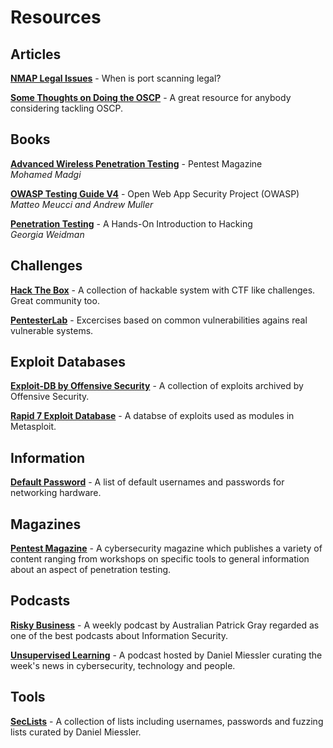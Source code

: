 # Resources

## Articles

[**NMAP Legal Issues**](https://nmap.org/book/legal-issues.html) - When is port scanning legal?

[**Some Thoughts on Doing the OSCP**](https://xapax.github.io/blog/2017/01/14/OSCP.html) - A great resource for anybody considering tackling OSCP.

## Books

[**Advanced Wireless Penetration Testing**](https://pentestmag.com/product/advanced-wireless-penetration-testing-w15/) - Pentest Magazine  
_Mohamed Madgi_

[**OWASP Testing Guide V4**](https://www.owasp.org/index.php/Category:OWASP_Testing_Project) - Open Web App Security Project (OWASP)  
_Matteo Meucci and Andrew Muller_

[**Penetration Testing**](https://www.nostarch.com/pentesting) - A Hands-On Introduction to Hacking  
 _Georgia Weidman_

## Challenges
[**Hack The Box**](https://www.hackthebox.eu/) - A collection of hackable system with CTF like challenges. Great community too.

[**PentesterLab**](https://pentesterlab.com) - Excercises based on common vulnerabilities agains real vulnerable systems.

## Exploit Databases

[**Exploit-DB by Offensive Security**](https://www.exploit-db.com/) - A collection of exploits archived by Offensive Security.

[**Rapid 7 Exploit Database**](https://www.rapid7.com/db/modules) - A databse of exploits used as modules in Metasploit.

## Information

[**Default Password**](http://www.defaultpassword.com/) - A list of default usernames and passwords for networking hardware.

## Magazines

[**Pentest Magazine**](https://pentestmag.com/) - A cybersecurity magazine which publishes a variety of content ranging from workshops on specific tools to general information about an aspect of penetration testing.

## Podcasts

[**Risky Business**](https://risky.biz/) - A weekly podcast by Australian Patrick Gray regarded as one of the best podcasts about Information Security.

[**Unsupervised Learning**](https://danielmiessler.com/podcast/) - A podcast hosted by Daniel Miessler curating the week's news in cybersecurity, technology and people.

## Tools

[**SecLists**](https://github.com/danielmiessler/SecLists) - A collection of lists including usernames, passwords and fuzzing lists curated by Daniel Miessler.

